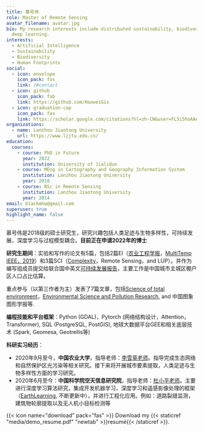 ```yaml
---
title: 慕号伟
role: Master of Remote Sensing
avatar_filename: avatar.jpg
bio: My research interests include distributed sustainability, biodiversity and
  deep learning.
interests:
  - Artificial Intelligence
  - Sustainability
  - Biodiversity
  - Human Footprints
social:
  - icon: envelope
    icon_pack: fas
    link: /#contact
  - icon: github
    icon_pack: fab
    link: https://github.com/HaoweiGis
  - icon: graduation-cap
    icon_pack: fas
    link: https://scholar.google.com/citations?hl=zh-CN&user=FL5i5hoAAAAJ
organizations:
  - name: Lanzhou Jiaotong University
    url: https://www.lzjtu.edu.cn/
education:
  courses:
    - course: PhD in Future
      year: 2022
      institution: University of Jialidun
    - course: MEng in Cartography and Geography Information System
      institution: Lanzhou Jiaotong University
      year: 2018
    - course: BSc in Remote Sensing
      institution: Lanzhou Jiaotong University
      year: 2014
email: blackmhw@gmail.com
superuser: true
highlight_name: false
---
```

慕号伟是2018级的硕士研究生，研究兴趣包括人类足迹与生物多样性，可持续发展，深度学习与过程模型耦合。**目前正在申请2022年的博士**

**研究生期间**：实验和写作的论文有5篇，包括2篇EI（[农业工程学报](https://www.3slab.com/publication/%E5%9F%BA%E4%BA%8E%E5%8D%B7%E7%A7%AF%E7%A5%9E%E7%BB%8F%E7%BD%91%E7%BB%9C%E7%9A%84%E4%B8%AD%E5%9B%BD%E5%8C%97%E6%96%B9%E5%86%AC%E5%B0%8F%E9%BA%A6%E9%81%A5%E6%84%9F%E4%BC%B0%E4%BA%A7/)，[MultiTemp IEEE，2019](https://www.3slab.com/publication/winter-wheat-yield-estimation-from-multitemporal-remote-sensing-images-based-on-convolutional-neural-networks/)）和3篇SCI（[Complexity](https://www.3slab.com/publication/evaluating-urban-community-sustainability-by-integrating-housing-ecosystem-services-and-landscape-configuration/)，Remote Sensing，and LUP）。并作为编写组成员提交给联合国中英文[可持续发展报告](https://www.fmprc.gov.cn/web/ziliao_674904/zt_674979/dnzt_674981/qtzt/2030kcxfzyc_686343/P020200927634068540177.pdf)，主要工作是中国城市主城区棚户区人口占比估算。

重点参与（以第三作者为主）发表了7篇文章，包括[Science of total environment](https://www.sciencedirect.com/science/article/pii/S0048969721009037?via%3Dihub)，[Environmental Science and Pollution Research](https://link.springer.com/article/10.1007/s11356-021-13160-w), and 中国图象图形学报等.

**编程技能和平台框架**：Python (GDAL)，Pytorch (网络结构设计，Attention，Transformer), SQL (PostgreSQL, PostGIS), 地球大数据平台GEE和相关底层技术 (Spark, Geomesa, Geotrellis等) 

**科研实习经历**：

* 2020年9月至今，**中国农业大学**，指导老师：[李雪草老师](https://clst.cau.edu.cn/art/2020/10/29/art_31196_714203.html)。指导完成生态网络和自然保护区光污染等相关研究。接下来将开展城市要素提取，人类足迹与生物多样性方面的学习研究。
* 2020年6月至今：**中国科学院空天信息研究院**，指导老师：[杜小平老师](http://www.digitalearthlab.com.cn/kydw/fyjy/201912/t20191208_529634.html)。主要进行深度学习算法研究，集成开发机器学习，深度学习和遥感影像处理的框架（[EarthLearning](https://github.com/HaoweiGis/EarthLearning), 不断更新中），并进行工程化应用。例如：道路裂缝监测，建筑物轮廓提取以及无人机小目标检测等

{{< icon name="download" pack="fas" >}} Download my {{< staticref "media/demo_resume.pdf" "newtab" >}}resumé{{< /staticref >}}.